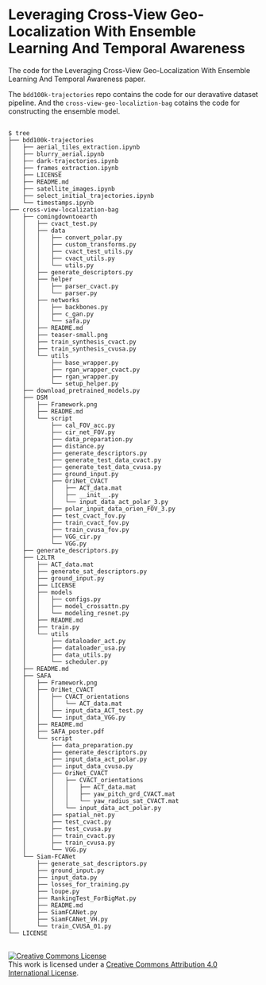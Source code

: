 # Leveraging Cross-View Geo-Localization With Ensemble Learning And Temporal Awareness
The code for the Leveraging Cross-View Geo-Localization With Ensemble Learning And Temporal Awareness paper.

The `bdd100k-trajectories` repo contains the code for our deravative dataset pipeline. And the `cross-view-geo-localiztion-bag` cotains the
code for constructing the ensemble model.
##

```console
$ tree
├── bdd100k-trajectories
│   ├── aerial_tiles_extraction.ipynb
│   ├── blurry_aerial.ipynb
│   ├── dark-trajectories.ipynb
│   ├── frames_extraction.ipynb
│   ├── LICENSE
│   ├── README.md
│   ├── satellite_images.ipynb
│   ├── select_initial_trajectories.ipynb
│   └── timestamps.ipynb
├── cross-view-localization-bag
│   ├── comingdowntoearth
│   │   ├── cvact_test.py
│   │   ├── data
│   │   │   ├── convert_polar.py
│   │   │   ├── custom_transforms.py
│   │   │   ├── cvact_test_utils.py
│   │   │   ├── cvact_utils.py
│   │   │   └── utils.py
│   │   ├── generate_descriptors.py
│   │   ├── helper
│   │   │   ├── parser_cvact.py
│   │   │   └── parser.py
│   │   ├── networks
│   │   │   ├── backbones.py
│   │   │   ├── c_gan.py
│   │   │   └── safa.py
│   │   ├── README.md
│   │   ├── teaser-small.png
│   │   ├── train_synthesis_cvact.py
│   │   ├── train_synthesis_cvusa.py
│   │   └── utils
│   │       ├── base_wrapper.py
│   │       ├── rgan_wrapper_cvact.py
│   │       ├── rgan_wrapper.py
│   │       └── setup_helper.py
│   ├── download_pretrained_models.py
│   ├── DSM
│   │   ├── Framework.png
│   │   ├── README.md
│   │   └── script
│   │       ├── cal_FOV_acc.py
│   │       ├── cir_net_FOV.py
│   │       ├── data_preparation.py
│   │       ├── distance.py
│   │       ├── generate_descriptors.py
│   │       ├── generate_test_data_cvact.py
│   │       ├── generate_test_data_cvusa.py
│   │       ├── ground_input.py
│   │       ├── OriNet_CVACT
│   │       │   ├── ACT_data.mat
│   │       │   ├── __init__.py
│   │       │   └── input_data_act_polar_3.py
│   │       ├── polar_input_data_orien_FOV_3.py
│   │       ├── test_cvact_fov.py
│   │       ├── train_cvact_fov.py
│   │       ├── train_cvusa_fov.py
│   │       ├── VGG_cir.py
│   │       └── VGG.py
│   ├── generate_descriptors.py
│   ├── L2LTR
│   │   ├── ACT_data.mat
│   │   ├── generate_sat_descriptors.py
│   │   ├── ground_input.py
│   │   ├── LICENSE
│   │   ├── models
│   │   │   ├── configs.py
│   │   │   ├── model_crossattn.py
│   │   │   └── modeling_resnet.py
│   │   ├── README.md
│   │   ├── train.py
│   │   └── utils
│   │       ├── dataloader_act.py
│   │       ├── dataloader_usa.py
│   │       ├── data_utils.py
│   │       └── scheduler.py
│   ├── README.md
│   ├── SAFA
│   │   ├── Framework.png
│   │   ├── OriNet_CVACT
│   │   │   ├── CVACT_orientations
│   │   │   │   └── ACT_data.mat
│   │   │   ├── input_data_ACT_test.py
│   │   │   └── input_data_VGG.py
│   │   ├── README.md
│   │   ├── SAFA_poster.pdf
│   │   └── script
│   │       ├── data_preparation.py
│   │       ├── generate_descriptors.py
│   │       ├── input_data_act_polar.py
│   │       ├── input_data_cvusa.py
│   │       ├── OriNet_CVACT
│   │       │   ├── CVACT_orientations
│   │       │   │   ├── ACT_data.mat
│   │       │   │   ├── yaw_pitch_grd_CVACT.mat
│   │       │   │   └── yaw_radius_sat_CVACT.mat
│   │       │   └── input_data_act_polar.py
│   │       ├── spatial_net.py
│   │       ├── test_cvact.py
│   │       ├── test_cvusa.py
│   │       ├── train_cvact.py
│   │       ├── train_cvusa.py
│   │       └── VGG.py
│   └── Siam-FCANet
│       ├── generate_sat_descriptors.py
│       ├── ground_input.py
│       ├── input_data.py
│       ├── losses_for_training.py
│       ├── loupe.py
│       ├── RankingTest_ForBigMat.py
│       ├── README.md
│       ├── SiamFCANet.py
│       ├── SiamFCANet_VH.py
│       └── train_CVUSA_01.py
└── LICENSE
```
##

<a rel="license" href="http://creativecommons.org/licenses/by/4.0/"><img alt="Creative Commons License" style="border-width:0" src="https://i.creativecommons.org/l/by/4.0/88x31.png" /></a><br />This work is licensed under a <a rel="license" href="http://creativecommons.org/licenses/by/4.0/">Creative Commons Attribution 4.0 International License</a>.
